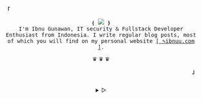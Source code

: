 <p align="left"><b><samp>「</samp></b></p>
  <p align="center">
     <samp>
    &#10100; <img src="https://readme-typing-svg.herokuapp.com?color=ffffff&size=14&center=true&vCenter=true&multiline=true&width=180&height=23&lines=Hello+World+...+!+"/> &#10101;<br>
    I'm Ibnu Gunawan, IT security & Fullstack Developer Enthusiast from Indonesia. I write regular blog posts, most of which you will find on my personal website <a href="https://ibnuu.com" target="_blank">[ &#9998;ibnuu.com ]</a>.
    </samp>
    <p align="center">&#9819; &#9819; &#9819;</p>
  </p>
<p align="right"><b><samp>」</samp></b></p>

<br>
<details align="center">
<summary> &#9655; </summary>

<h2></h2><br>
<p align="center">
  <samp>
  &#9742;
  	[<a href="https://dribbble.com/IbnuGunawan">dribbble</a>]
  	[<a href="http://twitter.com/inuugp">twitter</a>]
    [<a href="mailto:notme1001@protonmail.com">e-mail</a>]
  &#9742;
  </samp>
</p>

<h2></h2>

### <img src="https://media.giphy.com/media/VgCDAzcKvsR6OM0uWg/giphy.gif" width="50"> A little more about me.  

```javascript
const ibnuGunawan = {
    location: "Indonesia" | "Jakarta",
    display: "boy",
    code: ["Javascript", "Python", "PHP"],
    askMeAbout: ["web dev", "tech", "app dev"],
    technologies: {
        backEnd: {
            js: ["Node", "Express"],
            python: ["flask"],
            php: ["Codeigniter"],
        },
        frontEnd: {
        	js: ["NextJs", "ReactJs"],
        },
        graduateOf: {
        	bootcamp: ["dumbways.id"],
            school: "State Vocational High School 1 Sorong City"
        },
        devOps: ["Docker🐳", "Jenkins", "Nginx", "apache2"],
        databases: ["mongo", "MySql"],
        misc: ["Firebase", "Socket.IO", "selenium", "php", "chakra-ui", "tailwinds", "figma", "flutter"]
    },
    currentFocus: "Work and learn more about today's technology.",
};
```

</details>
